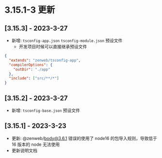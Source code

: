 # 3.15.1-3 更新

## [3.15.3] - 2023-3-27
- 新增: `tsconfig-app.json` `tsconfig-module.json` 预设文件
  - 开发项目时候可以直接继承预设文件

```json title="tsconfig.json"
{
  "extends": "zenweb/tsconfig-app",
  "compilerOptions": {
    "outDir": "./app"
  },
  "include": ["src/**/*"]
}
```

## [3.15.2] - 2023-3-27
- 新增: `tsconfig-base.json` 预设文件

## [3.15.1] - 2023-3-23
- 更新: @zenweb/body@3.6.1 错误的使用了 node16 的包导入规则，导致低于 16 版本的 node 无法使用
- 更新说明文档
